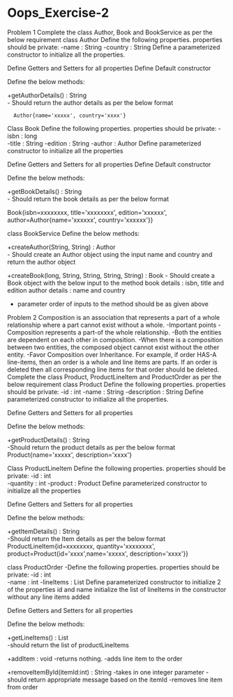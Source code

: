 # Oops_Exercise-2

Problem 1
Complete the class Author, Book and BookService as per the below requirement
class Author
Define the following properties. properties should be private:
   -name    : String 
   -country : String
Define a parameterized constructor to initialize all the properties.


Define Getters and Setters for all properties
Define Default constructor


Define the below methods:

  +getAuthorDetails() : String       
    - Should return the author details as per the below format

      Author{name='xxxxx', country='xxxx'}


Class Book
Define the following properties. properties should be private:
   -isbn      : long         
    -title     : String
    -edition   : String
    -author    : Author
Define parameterized constructor to initialize all the properties


Define Getters and Setters for all properties
Define Default constructor


Define the below methods:

  +getBookDetails() : String       
    - Should return the book details as per the below format

  Book{isbn=xxxxxxxx, title='xxxxxxxx', edition='xxxxxx', author=Author{name='xxxxxx', country='xxxxxx'}}


class BookService
Define the below methods:

  +createAuthor(String, String) : Author       
      - Should create an Author object using the input name and country and return the author object 

  +createBook(long, String, String, String, String) : Book
      - Should create a Book object with the below input to the method
         book details     :  isbn, title and edition 
         author details   :  name and country  
 - parameter order of inputs to the method should be as given above


Problem 2
Composition is an association that represents a part of a whole relationship where a part cannot exist without a whole.
-Important points
-Composition represents a part-of the whole relationship.
-Both the entities are dependent on each other in composition.
-When there is a composition between two entities, the composed object cannot exist without the other entity. 
-Favor Composition over Inheritance.
For example, if order HAS-A line-items, then an order is a whole and line items are parts. If an order is deleted then all corresponding line items for that order should be deleted.
Complete the class Product, ProductLineItem and ProductOrder as per the below requirement
class Product
Define the following properties. properties should be private:
   -id          : int 
    -name        : String 
    -description : String
Define parameterized constructor to initialize all the properties.


Define Getters and Setters for all properties


Define the below methods:

  +getProductDetails() : String               
    -Should return the product details as per the below format
      Product{name='xxxxx', description='xxxx'}


Class ProductLineItem
Define the following properties. properties should be private:
   -id        : int         
    -quantity  : int
    -product   : Product
Define parameterized constructor to initialize all the properties


Define Getters and Setters for all properties


Define the below methods:

  +getItemDetails() : String             
    -Should return the Item details as per the below format
  ProductLineItem{id=xxxxxxxx, quantity='xxxxxxxx',  product=Product{id='xxxx',name='xxxxx', description='xxxx'}}


class ProductOrder
-Define the following properties. properties should be private:
   -id        : int         
    -name      : int
    -lineItems : List<ProductLineItem>
Define parameterized constructor to initialize 2 of the properties id and name initialize the list of lineItems in the constructor without any line items added


Define Getters and Setters for all properties


Define the below methods:

  +getLineItems() : List<ProductLineItem>        
      -should return the list of productLineItems

  +addItem : void
      -returns nothing.
      -adds line item to the order
  
  +removeItemById(itemId:int) : String
      -takes in one integer parameter
      -should return appropriate message based on the itemId
     -removes line item from order


